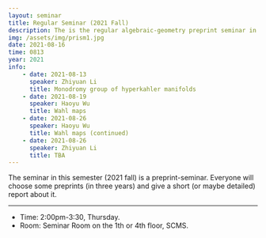 ```yaml
---
layout: seminar 
title: Regular Seminar (2021 Fall)
description: The is the regular algebraic-geometry preprint seminar in SCMS, organized by Zhiyuan Li.
img: /assets/img/prism1.jpg
date: 2021-08-16
time: 0813
year: 2021
info:
    - date: 2021-08-13
      speaker: Zhiyuan Li
      title: Monodromy group of hyperkahler manifolds	
    - date: 2021-08-19
      speaker: Haoyu Wu
      title: Wahl maps
    - date: 2021-08-26
      speaker: Haoyu Wu
      title: Wahl maps (continued)
    - date: 2021-08-26
      speaker: Zhiyuan Li
      title: TBA
---
```


The seminar in this semester (2021 fall) is a preprint-seminar. Everyone will choose some preprints (in three years) and give a short (or maybe detailed) report about it.

---

* Time: 2:00pm-3:30, Thursday.
* Room: Seminar Room on the 1th or 4th floor, SCMS.

